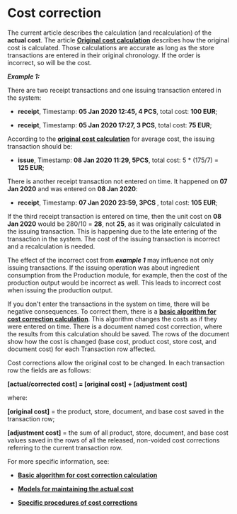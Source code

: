 # Cost correction

The current article describes the calculation (and recalculation) of the <b>actual cost</b>. The article **[Original cost calculation](https://docs.erp.net/tech/modules/logistics/concepts/goods-cost/original-cost-calculation/index.html?q=Original%20Cost%20Calculation)** describes how the </b>original cost</b> is calculated. Those calculations are accurate as long as the store transactions are entered in their original chronology. If the order is incorrect, so will be the cost.

<b><i>Example 1:</b></i>

There are two receipt transactions and one issuing transaction entered in the system:

- <b>receipt</b>, Timestamp: <b>05 Jan 2020 12:45, 4 PCS</b>, total cost: <b>100 EUR</b>;

- <b>receipt</b>, Timestamp: <b>05 Jan 2020 17:27, 3 PCS</b>, total cost: <b>75 EUR</b>;

According to the **[original cost calculation](https://docs.erp.net/tech/modules/logistics/concepts/goods-cost/original-cost-calculation/index.html?q=Original%20Cost%20Calculation)** for average cost, the issuing transaction should be:

- <b>issue</b>, Timestamp: <b>08 Jan 2020 11:29, 5PCS</b>, total cost: 5 * (175/7) = <b>125 EUR</b>;

There is another receipt transaction not entered on time. It happened on <b>07 Jan 2020</b>  and was entered on <b>08 Jan 2020</b>:

- <b>receipt</b>, Timestamp: <b>07 Jan 2020 23:59, 3PCS </b>, total cost: <b>105 EUR</b>;

If the third receipt transaction is entered on time, then the unit cost on <b>08 Jan 2020</b> would be 280/10 = <b>28</b>, not <b>25</b>, as it was originally calculated in the issuing transaction. This is happening due to the late entering of the transaction in the system. The cost of the issuing transaction is incorrect and a recalculation is needed.

The effect of the incorrect cost from <b><i>example 1</b></i> may influence not only issuing transactions. If the issuing operation was about ingredient consumption from the Production module, for example, then the cost of the production output would be incorrect as well. This leads to incorrect cost when issuing the production output.

If you don't enter the transactions in the system on time, there will be negative consequences. To correct them, there is a **[basic algorithm for cost correction calculation](https://docs.erp.net/tech/modules/logistics/concepts/goods-cost/cost-correction/basic-algorithm-for-cost-correction-calculation.html?q=Basic%20algorithm%20for%20cost%20correction%20calculation)**. This algorithm changes the costs as if they were entered on time. There is a document named cost correction, where the results from this calculation should be saved. Тhe rows of the document show how the cost is changed (base cost, product cost, store cost, and document cost) for each Transaction row affected.

Cost corrections allow the original cost to be changed. In each transaction row the fields are as follows:

<b>[actual/corrected cost] = [original cost] + [adjustment cost]</b>

where:

<b>[original cost]</b> = the product, store, document, and base cost saved in the transaction row;

<b>[adjustment cost]</b> = the sum of all product, store, document, and base cost values saved in the rows of all the released, non-voided cost corrections referring to the current transaction row.

For more specific information, see:

- **[Basic algorithm for cost correction calculation](https://docs.erp.net/tech/modules/logistics/concepts/goods-cost/cost-correction/basic-algorithm-for-cost-correction-calculation.html?q=Basic%20algorithm%20for%20cost%20correction%20calculation)**

- **[Models for maintaining the actual cost](https://docs.erp.net/tech/modules/logistics/concepts/goods-cost/cost-correction/models-for-maintaining-the-actual-cost.html?q=Models%20For%20Maintaining%20The%20Actual%20Cost)**

- **[Specific procedures of cost corrections](https://docs.erp.net/tech/modules/logistics/concepts/goods-cost/cost-correction/specific-procedures-of-cost-corrections.html?q=Specific%20Procedures%20of%20Cost%20Corrections)**

